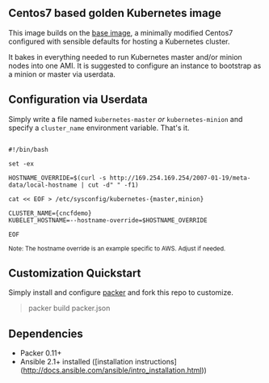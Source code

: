 ## Centos7 based golden Kubernetes image

This image builds on the [base image](https://github.com/cncf/demo/tree/master/Images/base),
a minimally modified Centos7 configured with sensible defaults for hosting a Kubernetes cluster.

It bakes in everything needed to run Kubernetes master and/or minion nodes into one AMI. It is suggested to configure an instance to bootstrap as a minion or master via userdata.

## Configuration via Userdata


Simply write a file named `kubernetes-master` _or_ `kubernetes-minion` and specify a `cluster_name` environment variable. That's it.
 

```

#!/bin/bash

set -ex

HOSTNAME_OVERRIDE=$(curl -s http://169.254.169.254/2007-01-19/meta-data/local-hostname | cut -d" " -f1)

cat << EOF > /etc/sysconfig/kubernetes-{master,minion}

CLUSTER_NAME={cncfdemo}
KUBELET_HOSTNAME=--hostname-override=$HOSTNAME_OVERRIDE

EOF

```

<sub>Note: The hostname override is an example specific to AWS. Adjust if needed.</sub>
                                  
## Customization Quickstart

Simply install and configure [packer](https://www.packer.io/) and fork this repo to customize.

> packer build packer.json

## Dependencies

- Packer 0.11+
- Ansible 2.1+ installed ([installation instructions] (http://docs.ansible.com/ansible/intro_installation.html))
